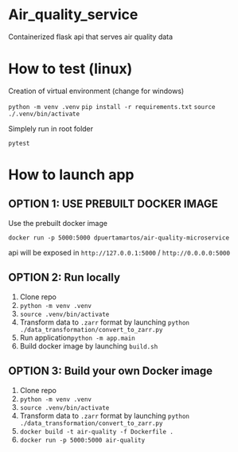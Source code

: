 # Air_quality_service

Containerized flask api that serves air quality data

# How to test (linux)

Creation of virtual environment (change for windows)

`python -m venv .venv`
`pip install -r requirements.txt`
`source ./.venv/bin/activate`

Simplely run in root folder

`pytest`

# How to launch app

## OPTION 1: USE PREBUILT DOCKER IMAGE

Use the prebuilt docker image

`docker run -p 5000:5000 dpuertamartos/air-quality-microservice`

api will be exposed in `http://127.0.0.1:5000` / `http://0.0.0.0:5000`

## OPTION 2: Run locally

1. Clone repo
2. `python -m venv .venv`
3. `source .venv/bin/activate`
4. Transform data to `.zarr` format by launching `python ./data_transformation/convert_to_zarr.py`
5. Run application`python -m app.main`
2. Build docker image by launching `build.sh`

## OPTION 3: Build your own Docker image

1. Clone repo
2. `python -m venv .venv`
3. `source .venv/bin/activate`
4. Transform data to `.zarr` format by launching `python ./data_transformation/convert_to_zarr.py`
5. `docker build -t air-quality -f Dockerfile .` 
6. `docker run -p 5000:5000 air-quality`



